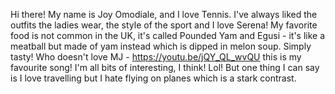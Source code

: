 Hi there!
My name is Joy Omodiale, and I love Tennis. I've always liked the outfits the ladies wear, the style of the sport and I love Serena!
My favorite food is not common in the UK, it's called Pounded Yam and Egusi - it's like a meatball but made of yam instead which is dipped in melon soup. Simply tasty!
Who doesn't love MJ - https://youtu.be/jQY_QL_wvQU this is my favourite song!
I'm all bits of interesting, I think! Lol! But one thing I can say is I love travelling but I hate flying on planes which is a stark contrast.